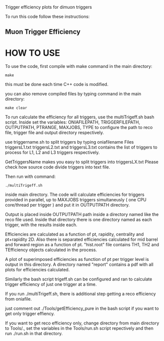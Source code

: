 Trigger efficiency plots for dimuon triggers

To run this code follow these instructions:

## Muon Trigger Efficiency

# HOW TO USE
To use the code, first compile with make command in the main directory:
```
make
```
this must be done each time C++ code is modified.

you can also remove compiled files by typing command in the main directory:
```
make clear
```

To run calculate the efficiency for all triggers, use the
multiTrigeff.sh bash script. Inside set the variables:
ONIAFILEPATH, TRIGGERFILEPATH, OUTPUTPATH, PTRANGE, MAXJOBS, TYPE
to configure the path to reco file, trigger file and output directory respectively.

use triggername.sh to split triggers by typing oniafilename 
Files triggersL1.txt triggersL2.txt and triggersL3.txt contains the list of
triggers to process for L1, L2 and L3 triggers respectively.

GetTriggersName makes you easy to split triggers into triggersLX.txt
Please check how source code divide triggers into text file.


Then run with command:
```
./multiTrigeff.sh
```
inside main directory.
The code will calculate efficiencies for triggers provided in parallel,
up to MAXJOBS triggers simultaneusly ( one CPU core/thread per trigger ) and put it in OUTPUTPATH directory.

Output is placed inside OUTPUTPATH path inside a directory named like the reco file used.
Inside that directory there is one directory named as each trigger, with the results inside each.


Efficiencies are calculated as a function of pt, rapidity, centrality and pt+rapidity 2D. Also there is separated efficiencies calculated for mid barrel and forward region as a function of pt. "hist.root" file contains TH1, TH2 and TEfficiency objects calculated in the process.


A plot of superimposed efficiencies as function of pt per trigger level is output in this directory.
A directory named "report" contains a pdf with all plots for efficiencies calculated.

Similarly the bash script trigeff.sh can be configured and ran to calculate trigger efficiency of just one trigger at a time.

If you run ./multiTrigeff.sh, there is additional step getting a reco efficiency from oniafile.

just comment out ./Tools/getEfficiency_pure in the bash script if you want to get only trigger effiency.


If you want to get reco efficiency only, change directory from main directory to Tools/., set the variables in the Tools/run.sh script repectively and then run ./run.sh in that directory.

